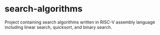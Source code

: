 # search-algorithms
Project containing search algorithms written in RISC-V assembly language including linear search, quicksort, and binary search.
